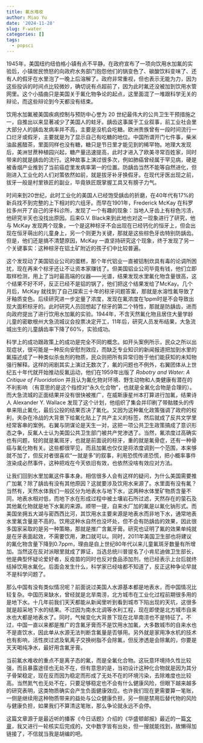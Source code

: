 ```yaml
---
title: 氟水难收
author: Miao Yu
date: '2024-11-28'
slug: F-water
categories: []
tags:
  - popsci
---
```


1945年，美国纽约纽伯格小镇有点不平静。在政府宣布了一项向饮用水加氟的实验后，小镇居民愤怒的向政府水务部门抱怨他们的锅变色了、碳酸饮料变味了、还有人的假牙在水里泡了一晚上后溶解了。政府非常重视，但也表示无能为力，因为这些投诉的时间点比较微妙，确切说有点超前了，因为此时氟还没被加到饮用水管网里。这个小插曲只是美国关于氟化物争论的起点，这里面混了一堆跟科学无关的辩论，而这些辩论到今天都没有结束。

饮用水加氟被美国疾病控制与预防中心誉为 20 世纪最伟大的公共卫生干预措施之一，自推出以来显著减少了美国人的蛀牙。龋齿这事属于工业叙事，前工业社会里大部分人的龋齿发病率并不高，主要是没机会吃糖。欧洲贵族曾有一段时间流行一口烂牙或假牙，主要就是为了显示自己有吃糖的地位。中国所谓开门七件事，柴米油盐酱醋茶，里面同样也没有糖，糖只是节日里才能见到的稀罕物。地理大发现后，美洲甘蔗种植园兴起，糖产量迅速提高，此时才进入了欧美寻常百姓家，同时带来的就是龋齿的流行。这种故事上演过很多次，例如肺癌曾经属于罕见病，硬是被香烟产业推到了当前癌症里发病率第一的位置。防龋齿当然不能等自然进化，但刚进入工业化的人们对策依然如前，就是拔牙补牙换假牙。在现代牙医出现之前，拔牙一般是村里铁匠的副业，毕竟铁匠既掌握工具又有膀子力气。

时间来到20世纪，此时工业化的美国人已经饱受龋齿的折磨，在40年代有17%的新兵找不到完整的上下相对的六组牙。而早在1901年，Frederick McKay 在科罗拉多州开了自己的牙科诊所，发现了一个有趣的现象：当地人牙齿上有棕色污渍，他研究半天也没找出原因。后来G.V. Black来到此地也对这一现象进行了研究，他与 McKay 发现两个现象，一个是这种棕牙不会出现在已经钙化的恒牙上，但会出现在恒牙萌出的儿童身上，另一个则更为关键，那就是这些棕色牙齿特别防龋齿。但是，他们还是搞不清楚原因，McKay 一直坚持研究这个现象，终于发现了另一个关键事实：这种棕牙在铝土矿附近的孩子们中比较普遍。

这个发现动了美国铝业公司的蛋糕，那个年代铝业一直被铝制炊具有毒的论调所困扰，现在再来个棕牙还让不让资本家赚钱了。但美国铝业公司毕竟有钱，他们立即取样检测，用上了当时最高端的仪器——光谱，结果发现水里氟化物含量很高，这个结果不好不坏，反正已经不是铝的锅了，他们把这个结果发给了McKay。几个月后，McKay 就找到了自己探索三十年的棕牙问题答案，那就是水溶性氟导致了牙釉质变色。后续研究进一步定量了浓度，发现在氟浓度在1ppm时是不会导致出现大面积棕牙的。此时研究人员回想起了棕牙的第二个特性，那就是防龋齿，进而向政府提出了进行饮用水加氟的实验。1944年，不含天然氟化物且居住大量学龄儿童的密歇根州大急流城议会投票决定开工，11年后，研究人员发布结果，大急流城出生的儿童龋齿率下降了60%，实验成功。

科学上的成功跟政策上的成功是完全不同的概念。如开头案例所示，民众之所以出现症状，很可能是一种反向安慰剂效应，而缺乏专业知识的新闻报道把加到水里的氟描述成了一种类似杀虫剂的物质，民众则把所有异常归咎于他们能获知的未知物强行解释。这样的闹剧其实上演过无数次了，氟的问题也不例外，右翼团体从上世纪五十年代就开始推动反氟运动，他们在1959年出版了 *Robotry and Water: A Critique of Fluoridation* 并且认为氟化物对环境、野生动物和人类健康有潜在的不利影响 （有意思的是这个指控对“永久化合物”，也就是全氟化合物是合理的）。而大急流城的正面结果并没有很快被推广，在威斯康星州本打算进行加氟，结果诗人 Alexander Y. Wallace 发现了这个计划，他组织了集会并印刷了带骷髅头的传单来阻止氟化，最后公投的结果否决了氟化。又因为这种氟化政策强调了政府的权利，夹杂在冷战的大背景下给氟化贴上了共产主义的标签，然后就成了反共文学里经常客串的案例。右翼与阴谋论是天生一对，这把一项公共卫生政策搞成了意识形态之争，反氟人士认为美国公共卫生部门被共产党渗透了。当然，氟浓度过高确实也有问题，轻的就是氟斑牙，也就是前面说的棕牙，重的就是氟骨症，还有一种骨癌与氟化物有关。这些都很罕见，而且加氟也仅仅是将浓度调到一个范围，本来够就不加了，但反对者很喜欢“一就是多”的叙事，利用恐慌传递恐慌，把小概率事件渲染成必然事件，这种把戏在今天依旧有效，也依然没啥有效应对方法。

让我们回到水里加氟这件事本身。相信很多人会有这样的疑问，为什么美国需要推广加氟？除了龋齿有没有其他原因？这就要涉及饮用水来源了。水里面有没有氟？当然有，天然水体我们一般区分为地表水与地下水，这两种水体里矿物质含量不同，地表水相对低，而地下水在形成过程中被土壤岩石所过滤，天然存在的萤石及其他氟化物就是地下水氟的来源。顺带一提，自来水厂加的氟是以氟化钠形式。而美国坐拥五大湖与密西西比河，其饮用水主要来源是地表水而非地下水，通常地表水里氟含量是不高的。饮用这种水自然也没坏处，但不会有防龋齿的效果，因此很多国家采取的是另一种策略，那就是推广含氟牙膏。研究也证明了氟的效果单纯就是在牙表面起效，不需要饮用，漱口就可以。同时，2011年美国卫生部也将建议的氟化物含量下降到0.7ppm，理由是自上世纪80年代以来儿童氟斑牙数量有所增加。当然这在反对派眼里就成了罪证，当选总统川普提名了小肯尼迪做卫生部长，他是典型怀疑论爱好者，反疫苗的同时也反对食品添加剂，他已经表示上台后就终结掉饮用水氟化。后面会发生什么，科学家已经啥都不知道了，反正这种争论早就不是科学问题了。

那么中国有没有类似情况呢？前面说过美国人水源基本都是地表水，而中国情况比较复杂。中国历来缺水，曾经就是北旱南涝，北方城市在工业化过程前期很多用的是地下水。十几年前我们天天都能从新闻里听到看到城市下陷出现的天坑，这很多就是超采地下水的结果。不过因为南水北调等水利工程，现在即使是北方城市自来水也大都是地表水了。同时，气候变化大背景下现在北旱南涝也不是特征了。不过，中国一直以来都是推广的含氟牙膏而不是饮用水加氟，大多数城市的自来水也不是直饮水，因此单从水源无法判断含氟量是否够用。另外就是家用净水机的技术也有影响，活性炭过滤及氧离子交换树脂不会除氟，但反渗透是会除氟的，你要是天天喝纯净水，最好用含氟牙膏。

当前氟水难收的重点不是离子态的氟，而是全氟化合物。这玩意环境持久性比较强，而且暴露途径也无处不在，但有意思的是，当初设计这种化合物就是因为其分子骨架稳定，现在反而因为稳定而形成了无处不在的环境污染，去除难度也比较高。当然氮气也无处不在，只要足够稳定也不会有什么健康风险，但眼下越来越多的研究表明，这类物质确实会产生负面健康效应。也许我们现在更需要算一笔账，一侧是继续用这种物质带来的益处与公众健康负担，另一侧是禁用后替代物的风险与健康负担，如果我们不算清这笔账，那么争论就永远不会停。

这篇文章源于是最近听的播客《今日话题》介绍的《华盛顿邮报》最近的一篇[文章](https://www.stripes.com/theaters/us/2024-11-26/us-history-of-flouride-15969132.html)，我又进行一轮核实后完成的，文中数字皆有出处，但一搜就能找到，故懒得加链接了，不信就当我是胡编的吧。
